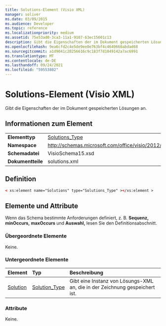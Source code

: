 ```yaml
---
title: Solutions-Element (Visio XML)
manager: soliver
ms.date: 03/09/2015
ms.audience: Developer
ms.topic: reference
ms.localizationpriority: medium
ms.assetid: 75e53ad0-3ca3-11a1-9107-63ec15601c13
description: Gibt die Eigenschaften der im Dokument gespeicherten Lösungen an.
ms.openlocfilehash: 9ea6cfd2c4e5de9ee0e763bf4c4649660abdad68
ms.sourcegitcommit: a1d9041c20256616c9c183f7d1049142a7ac6991
ms.translationtype: MT
ms.contentlocale: de-DE
ms.lasthandoff: 09/24/2021
ms.locfileid: "59553802"
---
```

# <a name="solutions-element-visio-xml"></a>Solutions-Element (Visio XML)

Gibt die Eigenschaften der im Dokument gespeicherten Lösungen an.
  
## <a name="element-information"></a>Informationen zum Element

|||
|:-----|:-----|
|**Elementtyp** <br/> |[Solutions_Type](solutions_type-complextypevisio-xml.md) <br/> |
|**Namespace** <br/> |http://schemas.microsoft.com/office/visio/2012/main  <br/> |
|**Schemadatei** <br/> |VisioSchema15.xsd  <br/> |
|**Dokumentteile** <br/> |solutions.xml  <br/> |
   
## <a name="definition"></a>Definition

```XML
< xs:element name="Solutions" type="Solutions_Type" ></xs:element >
```

## <a name="elements-and-attributes"></a>Elemente und Attribute

Wenn das Schema bestimmte Anforderungen definiert, z. B. **Sequenz,** **minOccurs,** **maxOccurs** und **Auswahl,** lesen Sie den Definitionsabschnitt. 
  
### <a name="parent-elements"></a>Übergeordnete Elemente

Keine.
  
### <a name="child-elements"></a>Untergeordnete Elemente

|**Element**|**Typ**|**Beschreibung**|
|:-----|:-----|:-----|
|[Solution](solution-element-solutions_type-complextypevisio-xml.md) <br/> |[Solution_Type](solution_type-complextypevisio-xml.md) <br/> |Gibt eine Instanz von Lösungs-XML an, die in der Zeichnung gespeichert ist.  <br/> |
   
### <a name="attributes"></a>Attribute

Keine.
  

